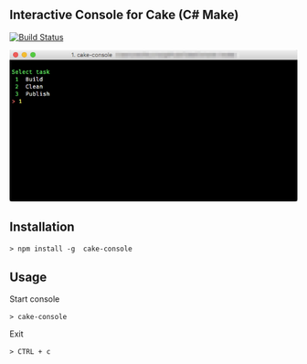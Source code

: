 ## Interactive Console for Cake (C# Make)

[![Build Status](https://travis-ci.org/wk-j/cake-console.svg?branch=master)](https://travis-ci.org/wk-j/cake-console)

![](Images/CakeConsole.png)

## Installation

```
> npm install -g  cake-console
```

## Usage

Start console

```
> cake-console
```

Exit 

```
> CTRL + c
```